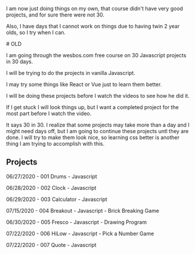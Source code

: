 <p>
I am now just doing things on my own, that course didn't have very good projects, and for sure there were not 30.
<p>
Also, I have days that I cannot work on things due to having twin 2 year olds, so I try when I can.
</p>
# OLD
<p>
I am going through the wesbos.com free course on 30 Javascript projects in 30 days.
<p>
I will be trying to do the projects in vanilla Javascript.
<p>
I may try some things like React or Vue just to learn them better.
<p>
I will be doing these projects before I watch the videos to see how he did it.
<p>
If I get stuck I will look things up, but I want a completed project for the most part before I watch the video.
<p>
It says 30 in 30. I realize that some projects may take more than a day and I might need days off, but I am going to continue these projects untl they are done. I will try to make them look nice, so learning css better is another thing I am trying to accomplish with this.

Projects
--------
<p>
06/27/2020 - 001 Drums - Javascript
<p>
06/28/2020 - 002 Clock - Javascript
<p>
06/29/2020 - 003 Calculator - Javascript
<p>
07/15/2020 - 004 Breakout - Javascript - Brick Breaking Game
<p>
06/30/2020 - 005 Fresco - Javascript - Drawing Program
<p>
07/22/2020 - 006 HiLow - Javascript - Pick a Number Game
<p>
07/22/2020 - 007 Quote - Javascript


